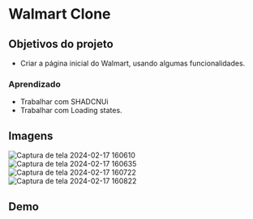 # Walmart Clone

## Objetivos do projeto
- Criar a página inicial do Walmart, usando algumas funcionalidades.

### Aprendizado
- Trabalhar com SHADCNUi
- Trabalhar com Loading states.


## Imagens

![Captura de tela 2024-02-17 160610](https://github.com/rafaapcode/walmart-clone/assets/83471941/faf1e31c-d538-4974-90da-8afc04ca2870)
![Captura de tela 2024-02-17 160635](https://github.com/rafaapcode/walmart-clone/assets/83471941/0e4d211c-6d6e-4616-a045-12675ad53362)
![Captura de tela 2024-02-17 160722](https://github.com/rafaapcode/walmart-clone/assets/83471941/a4aeccb9-b989-4624-944f-642d88b8383e)
![Captura de tela 2024-02-17 160822](https://github.com/rafaapcode/walmart-clone/assets/83471941/bb478090-538b-4b9f-b35e-9e20635f0f35)

## Demo
